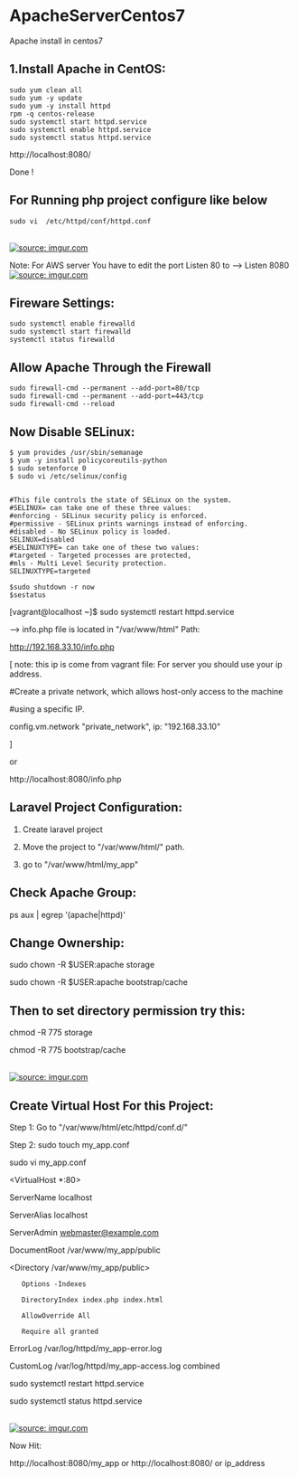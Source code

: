 # ApacheServerCentos7
Apache install in centos7

1.Install Apache in CentOS:
---------------------------
    sudo yum clean all
    sudo yum -y update
    sudo yum -y install httpd
    rpm -q centos-release
    sudo systemctl start httpd.service
    sudo systemctl enable httpd.service
    sudo systemctl status httpd.service

http://localhost:8080/

Done !

For Running php project configure like below
----------------------------------------------------

    sudo vi  /etc/httpd/conf/httpd.conf
</br>
<a href="https://imgur.com/8yQkS0i"><img src="https://i.imgur.com/8yQkS0i.png" title="source: imgur.com" /></a>

Note: For AWS server You have to edit the port Listen 80 to --> Listen 8080
</br>
<a href="https://imgur.com/HhujVVc"><img src="https://i.imgur.com/HhujVVc.png" title="source: imgur.com" /></a>


Fireware Settings:
-----------------------

    sudo systemctl enable firewalld
    sudo systemctl start firewalld
    systemctl status firewalld


Allow Apache Through the Firewall
--------------------------------------

    sudo firewall-cmd --permanent --add-port=80/tcp
    sudo firewall-cmd --permanent --add-port=443/tcp
    sudo firewall-cmd --reload



Now Disable SELinux:
--------------------------

    $ yum provides /usr/sbin/semanage
    $ yum -y install policycoreutils-python
    $ sudo setenforce 0
    $ sudo vi /etc/selinux/config


    #This file controls the state of SELinux on the system.
    #SELINUX= can take one of these three values:
    #enforcing - SELinux security policy is enforced.
    #permissive - SELinux prints warnings instead of enforcing.
    #disabled - No SELinux policy is loaded.
    SELINUX=disabled
    #SELINUXTYPE= can take one of these two values:
    #targeted - Targeted processes are protected,
    #mls - Multi Level Security protection.
    SELINUXTYPE=targeted
    
    $sudo shutdown -r now
    $sestatus


[vagrant@localhost ~]$ sudo systemctl restart httpd.service


--> info.php file is located in "/var/www/html" Path:


http://192.168.33.10/info.php 

[
note: this ip is come from vagrant file: For server you should use your ip address.

  #Create a private network, which allows host-only access to the machine
  
  #using a specific IP.
  
  config.vm.network "private_network", ip: "192.168.33.10"
  
]

or

http://localhost:8080/info.php


Laravel Project Configuration:
-------------------------------------
1. Create laravel project

2. Move the project to "/var/www/html/" path.

3. go to "/var/www/html/my_app"


Check Apache Group:
---------------------

ps aux | egrep '(apache|httpd)'


Change Ownership:
---------------------

sudo chown -R $USER:apache storage

sudo chown -R $USER:apache bootstrap/cache


Then to set directory permission try this:
--------------------------------------------

chmod -R 775 storage

chmod -R 775 bootstrap/cache

</br>
<a href="https://imgur.com/nNkFVaq"><img src="https://i.imgur.com/nNkFVaq.png" title="source: imgur.com" /></a>

Create Virtual Host For this Project:
------------------------------------------
Step 1: Go to "/var/www/html/etc/httpd/conf.d/"

Step 2: sudo touch my_app.conf

sudo vi my_app.conf


<VirtualHost *:80>

   ServerName localhost
   
   ServerAlias localhost
   
   ServerAdmin webmaster@example.com
   
   DocumentRoot /var/www/my_app/public
   

   <Directory /var/www/my_app/public>
   
       Options -Indexes
       
       DirectoryIndex index.php index.html
       
       AllowOverride All
       
       Require all granted
       
   </Directory>
   

   ErrorLog /var/log/httpd/my_app-error.log
   
   CustomLog /var/log/httpd/my_app-access.log combined
   
</VirtualHost>



sudo systemctl restart httpd.service

sudo systemctl status httpd.service


</br>
<a href="https://imgur.com/EqM0K4G"><img src="https://i.imgur.com/EqM0K4G.png" title="source: imgur.com" /></a>

Now Hit:

http://localhost:8080/my_app or http://localhost:8080/ or ip_address



